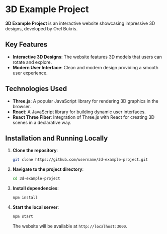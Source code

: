 
# 3D Example Project

**3D Example Project** is an interactive website showcasing impressive 3D designs, developed by Orel Bukris.

## Key Features

- **Interactive 3D Designs**: The website features 3D models that users can rotate and explore.
- **Modern User Interface**: Clean and modern design providing a smooth user experience.

## Technologies Used

- **Three.js**: A popular JavaScript library for rendering 3D graphics in the browser.
- **React**: A JavaScript library for building dynamic user interfaces.
- **React Three Fiber**: Integration of Three.js with React for creating 3D scenes in a declarative way.

## Installation and Running Locally

1. **Clone the repository**:

   ```bash
   git clone https://github.com/username/3d-example-project.git
   ```

2. **Navigate to the project directory**:

   ```bash
   cd 3d-example-project
   ```

3. **Install dependencies**:

   ```bash
   npm install
   ```

4. **Start the local server**:

   ```bash
   npm start
   ```

   The website will be available at `http://localhost:3000`.

